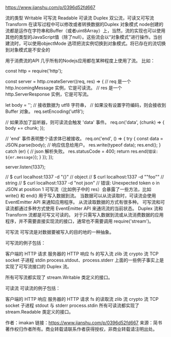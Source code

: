 https://www.jianshu.com/p/0396d52fd667


流的类型
Writable 可写流
Readable 可读流
Duplex 双公流，可读又可写流
Transform 在读写过程中可以修改或者转换数据的Duplex
对象模式
node创建的流都是运作在字符串和Buffer（或者uint8Array）上，当然，流的实现也可以使用其他的类型的JavaScript值（除了null）。这些流会以“对象模式”进行操作。当创建流时，可以使用objectMode 选项把流实例切换到对象模式。将已存在的流切换到对象模式是不安全的

用于消费流的API
几乎所有的Nodejs应用都在某种程度上使用了流。
比如：

const http = require('http');

const server = http.createServer((req, res) => {
  // req 是一个 http.IncomingMessage 实例，它是可读流。
  // res 是一个 http.ServerResponse 实例，它是可写流。

  let body = '';
  // 接收数据为 utf8 字符串，
  // 如果没有设置字符编码，则会接收到 Buffer 对象。
  req.setEncoding('utf8');

  // 如果添加了监听器，则可读流会触发 'data' 事件。
  req.on('data', (chunk) => {
    body += chunk;
  });

  // 'end' 事件表明整个请求体已被接收。 
  req.on('end', () => {
    try {
      const data = JSON.parse(body);
      // 响应信息给用户。
      res.write(typeof data);
      res.end();
    } catch (er) {
      // json 解析失败。
      res.statusCode = 400;
      return res.end(`错误: ${er.message}`);
    }
  });
});

server.listen(1337);

// $ curl localhost:1337 -d "{}"
// object
// $ curl localhost:1337 -d "\"foo\""
// string
// $ curl localhost:1337 -d "not json"
// 错误: Unexpected token o in JSON at position 1
可写流（比如例子中的 res）会暴露了一些方法，比如 write() 和 end() 用于写入数据到流。
当数据可以从流读取时，可读流会使用 EventEmitter API 来通知应用程序。 从流读取数据的方式有很多种。
可写流和可读流都通过多种方式使用 EventEmitter API 来通讯流的当前状态。
Duplex 流和 Transform 流都是可写又可读的。
对于只需写入数据到流或从流消费数据的应用程序，并不需要直接实现流的接口，通常也不需要调用 require('stream')。

可写流
可写流是对数据要被写入的目的地的一种抽象。

可写流的例子包括：

客户端的 HTTP 请求
服务器的 HTTP 响应
fs 的写入流
zlib 流
crypto 流
TCP socket
子进程 stdin
process.stdout、process.stderr
上面的一些例子事实上是实现了可写流接口的 Duplex 流。

所有可写流都实现了 stream.Writable 类定义的接口。

可读流
可读流的例子包括：

客户端的 HTTP 响应
服务器的 HTTP 请求
fs 的读取流
zlib 流
crypto 流
TCP socket
子进程 stdout 与 stderr
process.stdin
所有可读流都实现了 stream.Readable 类定义的接口。

作者：imakan
链接：https://www.jianshu.com/p/0396d52fd667
来源：简书
著作权归作者所有。商业转载请联系作者获得授权，非商业转载请注明出处。